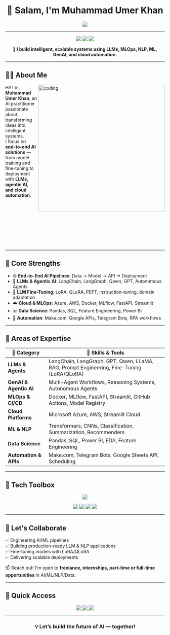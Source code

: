 <!-- MuhammadUmerKhan/MuhammadUmerKhan README.md -->

<h1 align="center">👋 Salam, I'm Muhammad Umer Khan</h1>

<p align="center">
  <img src="https://readme-typing-svg.herokuapp.com?font=Fira+Code&size=25&pause=500&center=true&vCenter=true&color=00EFFF&width=1000&height=50&lines=AI+Engineer+%7C+LLMs+%7C+MLOps+%7C+Cloud+%7C+Automation;Building+End-to-End+AI+Solutions+that+Scale;From+Research+to+Production+Deployment" />
</p>

---

<p align="center">
  <img src="https://img.shields.io/badge/AI%20Engineer-LLMs%2C%20MLOps%2C%20NLP-blue?style=flat-square" />
  <img src="https://img.shields.io/badge/Cloud-AWS%20%7C%20Azure-0abde3?style=flat-square" />
  <img src="https://img.shields.io/badge/Open%20to-Collaborations%20%7C%20Opportunities-success?style=flat-square" />
</p>

<p align="center"><strong>🔧 I build intelligent, scalable systems using LLMs, MLOps, NLP, ML, GenAI, and cloud automation.</strong></p>

---

## 👨‍💼 About Me

<img align="right" alt="coding" width="400" src="https://media.giphy.com/media/qgQUggAC3Pfv687qPC/giphy.gif" />

Hi! I'm **Muhammad Umer Khan**, an AI practitioner passionate about transforming ideas into intelligent systems.  
I focus on **end-to-end AI solutions** — from model training and fine-tuning to deployment with **LLMs, agentic AI, and cloud automation**.

<br><br><br><br><br><br><br><br>

---

## 🚀 Core Strengths

- ⚙️ **End-to-End AI Pipelines**: Data → Model → API → Deployment  
- 🧠 **LLMs & Agentic AI**: LangChain, LangGraph, Qwen, GPT, Autonomous Agents  
- 🔬 **LLM Fine-Tuning**: LoRA, QLoRA, PEFT, instruction-tuning, domain adaptation  
- ☁️ **Cloud & MLOps**: Azure, AWS, Docker, MLflow, FastAPI, Streamlit  
- 📊 **Data Science**: Pandas, SQL, Feature Engineering, Power BI  
- 🔧 **Automation**: Make.com, Google APIs, Telegram Bots, RPA workflows  

---

## 🧠 Areas of Expertise

| 🌟 Category         | 🔧 Skills & Tools                                                                 |
|---------------------|----------------------------------------------------------------------------------|
| **LLMs & Agents**   | LangChain, LangGraph, GPT, Qwen, LLaMA, RAG, Prompt Engineering, Fine-Tuning (LoRA/QLoRA) |
| **GenAI & Agentic AI** | Multi-Agent Workflows, Reasoning Systems, Autonomous Agents                   |
| **MLOps & CI/CD**   | Docker, MLflow, FastAPI, Streamlit, GitHub Actions, Model Registry              |
| **Cloud Platforms** | Microsoft Azure, AWS, Streamlit Cloud                                           |
| **ML & NLP**        | Transformers, CNNs, Classification, Summarization, Recommenders                 |
| **Data Science**    | Pandas, SQL, Power BI, EDA, Feature Engineering                                 |
| **Automation & APIs** | Make.com, Telegram Bots, Google Sheets API, Scheduling                          |

---

## 🧰 Tech Toolbox

<p align="center">
  <img src="https://skillicons.dev/icons?i=python,pytorch,tensorflow,fastapi,streamlit,docker,git,github,mysql,postgresql,vscode,jupyter,linux,aws,azure" />
</p>

<p align="center">
  <img src="https://img.shields.io/badge/LLMs-GPT%20%7C%20Qwen%20%7C%20LLaMA-informational?style=flat-square" />
  <img src="https://img.shields.io/badge/Fine--Tuning-LoRA%20%7C%20QLoRA%20%7C%20PEFT-orange?style=flat-square" />
  <img src="https://img.shields.io/badge/GenAI-Agentic%20AI%20%7C%20Multi--Agent-blueviolet?style=flat-square" />
  <img src="https://img.shields.io/badge/Deployment-HuggingFace%20%7C%20Vercel%20%7C%20Docker-lightgrey?style=flat-square" />
</p>

---

## 💬 Let's Collaborate

✅ Engineering AI/ML pipelines  
✅ Building production-ready LLM & NLP applications  
✅ Fine-tuning models with LoRA/QLoRA  
✅ Delivering scalable deployments  

📫 Reach out! I'm open to **freelance, internships, part-time or full-time opportunities** in AI/ML/NLP/Data.

---

## 📎 Quick Access

<p align="center">
  <a href="https://www.linkedin.com/in/muhammad-umer-khan-61729b260/" target="_blank">
    <img src="https://img.shields.io/badge/LinkedIn-0A66C2?style=for-the-badge&logo=linkedin&logoColor=white" />
  </a>
  <a href="https://portfolio-sigma-mocha-67.vercel.app/" target="_blank">
    <img src="https://img.shields.io/badge/Portfolio-111827?style=for-the-badge&logo=google-chrome&logoColor=white" />
  </a>
  <a href="https://drive.google.com/uc?export=download&id=178sSy-gfl3x1zrzn2Sd13Sb4A6PkmKQd" target="_blank">
    <img src="https://img.shields.io/badge/Resume-FF6B6B?style=for-the-badge&logo=adobeacrobatreader&logoColor=white" />
  </a>
</p>

---

<h3 align="center">💡 Let’s build the future of AI — together!</h3>
